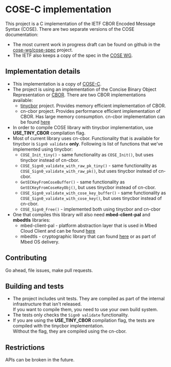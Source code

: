
# COSE-C implementation 

This project is a C implementation of the IETF CBOR Encoded Message Syntax (COSE).
There are two separate versions of the COSE documentation:
* The most current work in progress draft can be found on github in the [cose-wg/cose-spec](https://cose-wg.github.io/cose-spec/) project.
* The IETF also keeps a copy of the spec in the [COSE WG](https://tools.ietf.org/html/draft-ietf-cose-msg).

## Implementation details 
* This implementation is a copy of [COSE-C](https://github.com/cose-wg/COSE-C).
* The project is using an implementation of the Concise Binary Object Representation or [CBOR](https://datatracker.ietf.org/doc/rfc7049/).
 There are two CBOR implementations available:
  * [tinycbor](https://github.com/ARMmbed/tinycbor) project. Provides memory efficient implementation of CBOR.
  * cn-cbor project. Provides performance efficient implementation of CBOR. Has large memory consumption.
  cn-cbor implementation can be found [here](https://github.com/ARMmbed/mbed-cloud-client/tree/master/factory-configurator-client/secsrv-cbor)
* In order to compile COSE library with tinycbor implementation, use **USE_TINY_CBOR** compilation flag.
* Most of current library uses cn-cbor. Functionality that is available for tinycbor is `Sign0 validate` **only**. Following is list of functions that we've implemented using tinycbor:
  * `COSE_Init_tiny()` - same functionality as `COSE_Init()`, but uses tinycbor instead of cn-cbor.
  * `COSE_Sign0_validate_with_raw_pk_tiny()` - same functionality as `COSE_Sign0_validate_with_raw_pk()`, but uses tinycbor instead of cn-cbor.
  * `GetECKeyFromCoseBuffer()` - same functionality as `GetECKeyFromCoseKeyObj()`, but uses tinycbor instead of cn-cbor.
  * `COSE_Sign0_validate_with_cose_key_buffer()` - same functionality as `COSE_Sign0_validate_with_cose_key()`, but uses tinycbor instead of cn-cbor.
  * `COSE_Sign0_Free()` - implemented both using tinycbor and cn-cbor
* One that compiles this library will also need **mbed-client-pal** and **mbedtls** libraries:
  * mbed-client-pal - platform abstraction layer that is used in Mbed Cloud Client and can be found [here](https://github.com/ARMmbed/mbed-cloud-client/tree/master/mbed-client-pal)
  * mbedtls - cryptographic library that can found [here](https://github.com/ARMmbed/mbedtls) or as part of Mbed OS delivery.
 
## Contributing

Go ahead, file issues, make pull requests.

## Building and tests

* The project includes unit tests. They are compiled as part of the internal infrastructure that isn't released.  
  If you want to compile them, you need to use your own build system.
* The tests only checks the `Sign0 validate` functionality. 
* If you are using the **USE_TINY_CBOR** compilation flag, the tests are compiled with the tinycbor implementation.   
  Without the flag, they are compiled using the cn-cbor.

 
## Restrictions

APIs can be broken in the future.
